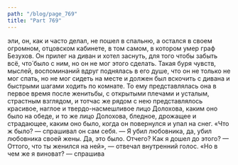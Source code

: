 ```yaml
---
path: "/blog/page_769"
title: "Part 769"
---
```


эли, он, как и часто делал, не пошел в спальню, а остался в своем огромном, отцовском кабинете, в том самом, в котором умер граф Безухов.
Он прилег на диван и хотел заснуть, для того чтобы забыть всё, что́ было с ним, но он не мог этого сделать. Такая буря чувств, мыслей, воспоминаний вдруг поднялась в его душе, что он не только не мог спать, но не мог сидеть на месте и должен был вскочить с дивана и быстрыми шагами ходить по комнате. То ему представлялась она в первое время после женитьбы, с открытыми плечами и усталым, страстным взглядом, и тотчас же рядом с нею представлялось красивое, наглое и твердо-насмешливое лицо Долохова, каким оно было на обеде, и то же лицо Долохова, бледное, дрожащее и страдающее, каким оно было, когда он повернулся и упал на снег.
«Что ж было? — спрашивал он сам себя. — Я убил любовника, да, убил любовника своей жены. Да, это было. Отчего? Как я дошел до этого? — Оттого, что ты женился на ней», — отвечал внутренний голос.
«Но в чем же я виноват? — спрашива

